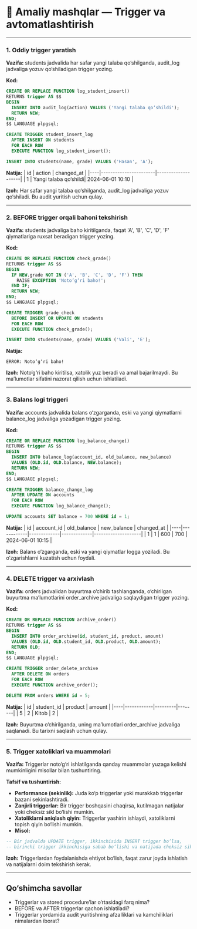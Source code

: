 # 📝 Amaliy mashqlar — Trigger va avtomatlashtirish

---

### 1. Oddiy trigger yaratish
**Vazifa:** students jadvalida har safar yangi talaba qo‘shilganda, audit_log jadvaliga yozuv qo‘shiladigan trigger yozing.

**Kod:**
```sql
CREATE OR REPLACE FUNCTION log_student_insert()
RETURNS trigger AS $$
BEGIN
  INSERT INTO audit_log(action) VALUES ('Yangi talaba qo‘shildi');
  RETURN NEW;
END;
$$ LANGUAGE plpgsql;

CREATE TRIGGER student_insert_log
  AFTER INSERT ON students
  FOR EACH ROW
  EXECUTE FUNCTION log_student_insert();

INSERT INTO students(name, grade) VALUES ('Hasan', 'A');
```
**Natija:**
| id | action                | changed_at         |
|----|-----------------------|--------------------|
| 1  | Yangi talaba qo‘shildi| 2024-06-01 10:10   |

**Izoh:** Har safar yangi talaba qo‘shilganda, audit_log jadvaliga yozuv qo‘shiladi. Bu audit yuritish uchun qulay.

---

### 2. BEFORE trigger orqali bahoni tekshirish
**Vazifa:** students jadvaliga baho kiritilganda, faqat 'A', 'B', 'C', 'D', 'F' qiymatlariga ruxsat beradigan trigger yozing.

**Kod:**
```sql
CREATE OR REPLACE FUNCTION check_grade()
RETURNS trigger AS $$
BEGIN
  IF NEW.grade NOT IN ('A', 'B', 'C', 'D', 'F') THEN
    RAISE EXCEPTION 'Noto‘g‘ri baho!';
  END IF;
  RETURN NEW;
END;
$$ LANGUAGE plpgsql;

CREATE TRIGGER grade_check
  BEFORE INSERT OR UPDATE ON students
  FOR EACH ROW
  EXECUTE FUNCTION check_grade();

INSERT INTO students(name, grade) VALUES ('Vali', 'E');
```
**Natija:**
```
ERROR: Noto‘g‘ri baho!
```
**Izoh:** Noto‘g‘ri baho kiritilsa, xatolik yuz beradi va amal bajarilmaydi. Bu ma’lumotlar sifatini nazorat qilish uchun ishlatiladi.

---

### 3. Balans logi triggeri
**Vazifa:** accounts jadvalida balans o‘zgarganda, eski va yangi qiymatlarni balance_log jadvaliga yozadigan trigger yozing.

**Kod:**
```sql
CREATE OR REPLACE FUNCTION log_balance_change()
RETURNS trigger AS $$
BEGIN
  INSERT INTO balance_log(account_id, old_balance, new_balance)
  VALUES (OLD.id, OLD.balance, NEW.balance);
  RETURN NEW;
END;
$$ LANGUAGE plpgsql;

CREATE TRIGGER balance_change_log
  AFTER UPDATE ON accounts
  FOR EACH ROW
  EXECUTE FUNCTION log_balance_change();

UPDATE accounts SET balance = 700 WHERE id = 1;
```
**Natija:**
| id | account_id | old_balance | new_balance | changed_at         |
|----|------------|-------------|-------------|--------------------|
| 1  | 1          | 600         | 700         | 2024-06-01 10:15   |

**Izoh:** Balans o‘zgarganda, eski va yangi qiymatlar logga yoziladi. Bu o‘zgarishlarni kuzatish uchun foydali.

---

### 4. DELETE trigger va arxivlash
**Vazifa:** orders jadvalidan buyurtma o‘chirib tashlanganda, o‘chirilgan buyurtma ma’lumotlarini order_archive jadvaliga saqlaydigan trigger yozing.

**Kod:**
```sql
CREATE OR REPLACE FUNCTION archive_order()
RETURNS trigger AS $$
BEGIN
  INSERT INTO order_archive(id, student_id, product, amount)
  VALUES (OLD.id, OLD.student_id, OLD.product, OLD.amount);
  RETURN OLD;
END;
$$ LANGUAGE plpgsql;

CREATE TRIGGER order_delete_archive
  AFTER DELETE ON orders
  FOR EACH ROW
  EXECUTE FUNCTION archive_order();

DELETE FROM orders WHERE id = 5;
```
**Natija:**
| id | student_id | product | amount |
|----|------------|---------|--------|
| 5  | 2          | Kitob   | 2      |

**Izoh:** Buyurtma o‘chirilganda, uning ma’lumotlari order_archive jadvaliga saqlanadi. Bu tarixni saqlash uchun qulay.

---

### 5. Trigger xatoliklari va muammolari
**Vazifa:** Triggerlar noto‘g‘ri ishlatilganda qanday muammolar yuzaga kelishi mumkinligini misollar bilan tushuntiring.

**Tafsif va tushuntirish:**
- **Performance (sekinlik):** Juda ko‘p triggerlar yoki murakkab triggerlar bazani sekinlashtiradi.
- **Zanjirli triggerlar:** Bir trigger boshqasini chaqirsa, kutilmagan natijalar yoki cheksiz sikl bo‘lishi mumkin.
- **Xatoliklarni aniqlash qiyin:** Triggerlar yashirin ishlaydi, xatoliklarni topish qiyin bo‘lishi mumkin.
- **Misol:**
```sql
-- Bir jadvalda UPDATE trigger, ikkinchisida INSERT trigger bo‘lsa,
-- birinchi trigger ikkinchisiga sabab bo‘lishi va natijada cheksiz sikl yuzaga kelishi mumkin.
```
**Izoh:** Triggerlardan foydalanishda ehtiyot bo‘lish, faqat zarur joyda ishlatish va natijalarni doim tekshirish kerak.

---

## Qo‘shimcha savollar
- Triggerlar va stored procedure’lar o‘rtasidagi farq nima?
- BEFORE va AFTER triggerlar qachon ishlatiladi?
- Triggerlar yordamida audit yuritishning afzalliklari va kamchiliklari nimalardan iborat? 